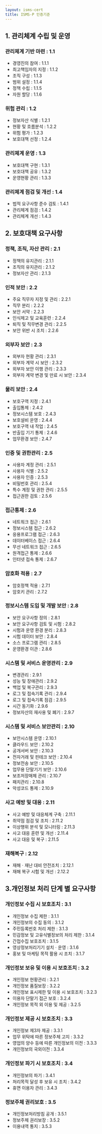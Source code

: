 ```yaml
---
layout: isms-cert
title: ISMS-P 인증기준
---
```



## 1. 관리체계 수립 및 운영

### 관리체계 기반 마련 : 1.1
-  경영진의 참여 : 1.1.1
-  최고책임자의 지정 : 1.1.2
-  조직 구성 : 1.1.3
-  범위 설정  : 1.1.4
-  정책 수립 : 1.1.5
-  자원 할당 : 1.1.6

### 위험 관리 : 1.2
-  정보자산 식별 : 1.2.1
-  현황 및 흐름분석 : 1.2.2
-  위험 평가 : 1.2.3
-  보호대책 선정 : 1.2.4

### 관리체계 운영 : 1.3
-  보호대책 구현 : 1.3.1
-  보호대책 공유 : 1.3.2
-  운영현황 관리 : 1.3.3

### 관리체계 점검 및 개선 : 1.4
-  법적 요구사항 준수 검토 : 1.4.1
-  관리체계 점검 : 1.4.2
-  관리체계 개선 : 1.4.3

## 2. 보호대책 요구사항

### 정책, 조직, 자산 관리 : 2.1
-  정책의 유지관리 : 2.1.1
-  조직의 유지관리 : 2.1.2
-  정보자산 관리 : 2.1.3

### 인적 보안 : 2.2
-  주요 직무자 지정 및 관리 : 2.2.1
-  직무 분리 : 2.2.2
-  보안 서약 : 2.2.3
-  인식제고 및 교육훈련 : 2.2.4
-  퇴직 및 직무변경 관리 : 2.2.5
-  보안 위반 시 조치 : 2.2.6

### 외부자 보안 : 2.3
-  외부자 현황 관리 : 2.3.1
-  외부자 계약 시 보안 : 2.3.2
-  외부자 보안 이행 관리 : 2.3.3
-  외부자 계약 변경 및 만료 시 보안 : 2.3.4

### 물리 보안 : 2.4
-  보호구역 지정 : 2.4.1
-  출입통제 : 2.4.2
-  정보시스템 보호 : 2.4.3
-  보호설비 운영 : 2.4.4
-  보호구역 내 작업 : 2.4.5
-  반출입 기기 통제 : 2.4.6
-  업무환경 보안 : 2.4.7

### 인증 및 권한관리 : 2.5
-  사용자 계정 관리 : 2.5.1
-  사용자 식별 : 2.5.2
-  사용자 인증 : 2.5.3
-  비밀번호 관리 : 2.5.4
-  특수 계정 및 권한 관리 : 2.5.5
-  접근권한 검토 : 2.5.6

### 접근통제  : 2.6
-  네트워크 접근 : 2.6.1
-  정보시스템 접근 : 2.6.2
-  응용프로그램 접근 : 2.6.3
-  데이터베이스 접근 : 2.6.4
-  무선 네트워크 접근 : 2.6.5
-  원격접근 통제 : 2.6.6
-  인터넷 접속 통제 : 2.6.7

###  암호화 적용 : 2.7
-  암호정책 적용 : 2.7.1
-  암호키 관리 : 2.7.2

### 정보시스템 도입 및 개발 보안 : 2.8
-  보안 요구사항 정의 : 2.8.1
-  보안 요구사항 검토 및 시험 : 2.8.2
-  시험과 운영 환경 분리  : 2.8.3
-  시험 데이터 보안 : 2.8.4
-  소스 프로그램 관리 : 2.8.5
-  운영환경 이관 : 2.8.6

### 시스템 및 서비스 운영관리 : 2.9
-  변경관리 : 2.9.1
-  성능 및 장애관리 : 2.9.2
-  백업 및 복구관리 : 2.9.3
-  로그 및 접속기록 관리 : 2.9.4
-  로그 및 접속기록 점검 : 2.9.5
-  시간 동기화 : 2.9.6
-  정보자산의 재사용 및 폐기 : 2.9.7

### 시스템 및 서비스 보안관리 : 2.10
-  보안시스템 운영 : 2.10.1
-  클라우드 보안 : 2.10.2
-  공개서버 보안 : 2.10.3
-  전자거래 및 핀테크 보안 : 2.10.4
-  정보전송 보안 : 2.10.5
-  업무용 단말기기 보안 : 2.10.6
-  보조저장매체 관리 : 2.10.7
-  패치관리 : 2.10.8
-  악성코드 통제 : 2.10.9

###  사고 예방 및 대응 : 2.11
-  사고 예방 및 대응체계 구축 : 2.11.1
-  취약점 점검 및 조치 : 2.11.2
-  이상행위 분석 및 모니터링 : 2.11.3
-  사고 대응 훈련 및 개선 : 2.11.4
-  사고 대응 및 복구 : 2.11.5

### 재해복구 : 2.12
-  재해ㆍ재난 대비 안전조치 : 2.12.1
-  재해 복구 시험 및 개선 : 2.12.2

## 3.개인정보 처리 단계 별 요구사항

### 개인정보 수집 시 보호조치 : 3.1
-  개인정보 수집 제한 : 3.1.1
-  개인정보의 수집 동의 : 3.1.2
-  주민등록번호 처리 제한 : 3.1.3
-  민감정보 및 고유식별정보의 처리 제한 : 3.1.4
-  간접수집 보호조치 : 3.1.5
-  영상정보처리기기 설치ㆍ운영  : 3.1.6
-  홍보 및 마케팅 목적 활용 시 조치 : 3.1.7

### 개인정보 보유 및 이용 시 보호조치 : 3.2
-  개인정보 현황관리 : 3.2.1
-  개인정보 품질보장 : 3.2.2
-  개인정보 표시제한 및 이용 시 보호조치 : 3.2.3
-  이용자 단말기 접근 보호 : 3.2.4
-  개인정보 목적 외 이용 및 제공 : 3.2.5

### 개인정보 제공 시 보호조치 : 3.3
-  개인정보 제3자 제공 : 3.3.1
-  업무 위탁에 따른 정보주체 고지 : 3.3.2
-  영업의 양수 등에 따른 개인정보의 이전 : 3.3.3
-  개인정보의 국외이전 : 3.3.4

### 개인정보 파기 시 보호조치 : 3.4
-  개인정보의 파기 : 3.4.1
-  처리목적 달성 후 보유 시 조치 : 3.4.2
-  휴면 이용자 관리 : 3.4.3

### 정보주체 권리보호 : 3.5
-  개인정보처리방침 공개 : 3.5.1
-  정보주체 권리보장 : 3.5.2
-  이용내역 통지 : 3.5.3
